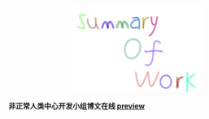 <p align='center'><img width='260' src='./docs/.vuepress/public/logo.png'></p>  

**非正常人类中心开发小组博文在线 [preview](https://mackkkk.github.io/SummaryOfwork/)**
